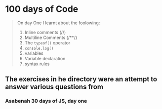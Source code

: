 # 100 days of Code

>On day One I learnt about the foolowing:
>
>1. Inline comments (//)
>2. Multiline Comments (/**/)
>3. The `typeof()` operator
>4. `console.log()`
>5. variables
>6. Variable declaration
>7. syntax rules
>

## The exercises in he directory were an attempt to answer various questions from

### Asabenah 30 days of JS, day one
